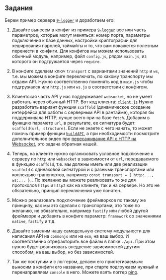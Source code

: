 ## Задания

Берем пример сервера [`9-logger`](https://github.com/HowProgrammingWorks/DDD/tree/master/JavaScript/9-logger) и доработаем его:

1. Давайте вынесем в конфиг из примера [`9-logger`](https://github.com/HowProgrammingWorks/DDD/tree/master/JavaScript/9-logger)
   все или часть параметров, которые могут меняться: номер порта, параметры подключения к базе данных,
   настройки криптографии для хеширования паролей, таймайты и то, что вам покажется полезным перенести в конфиги.
   Для конфигов мы можем использовать обычный модуль, например, файл `config.js`, рядом `main.js`,
   из которого он подгружается через `require`.

2. В конфиге сделаем ключ `transport` с вариантами значений `http` и `ws`, т.е. мы можем в конфиге переключать, по какому транспорту мы отдаем API.
   Нужно соответственно поменять код в `main.js` чтобы подгружался или `http.js` или `ws.js` в соответствии с конфигом.

3. Клиентская часть API у нас поддерживает `websocket`, но не умеет работать через обычный HTTP.
   Вот код клиента: [`client.js`](https://github.com/HowProgrammingWorks/DDD/blob/master/JavaScript/9-logger/static/client.js)
   Нужно разработать вариант функции `scaffold` (динамическое создание интерфейса для работы с серверным API в рантайме),
   которая бы поддерживала HTTP, лучше всего при на базе `fetch`. Добавим в функцию параметр `url`, в результате,
   ее сигнатура будет: `scaffold(url, structure)`. Если не знаете с чего начать, то может помочь пример функции
   [`buildAPI`](https://github.com/HowProgrammingWorks/API/blob/master/JavaScript/1-HTTP/static/client.js),
   а при необходимости посмотрите дополнительное видео про [пересаживание API с HTTP на Websocket](https://www.youtube.com/watch?v=-az912XBCu8),
   это задача обратная нашей.

4. Теперь, на клиенте нужно организовать условное подключение к серверу по `http` или `websocket` в зависимости от `url`,
   передаваемого в функцию `scaffold`, т.е. мы должны иметь или две реализации `scaffold` с одинаковой сигнатурой и с разными
   транспортами или коллекцию транспортов, например `const transport = { http:..., ws:... };`. По желанию вы можете реализовать
   то же для протоколов `https` и `http2` как на клиенте, так и на сервере. Но это не обязательно, принцип переключения уже понятен.

5. Можно реализовать подключение фреймворков по такому же принципу, как мы это сделали с транспортами, это тоже по желанию, не обязательно,
   например `fastify` или любой другой фреймворк и добавить в конфиге параметр: `framework` со значениями `native`, `fastify` и т.д.

6. Давайте заменим нашу самодельную систему модульности для написания API на `commonjs` или на `esm`, на ваш выбор. И соответственно
   отрефакторить все файлы в папке `./api`. При этом нужно будет реализовать внедрение зависимостей другим способом, на ваш выбор,
   но без зависимостей.

7. Так же поступим и с логгером, делаем его пристегиваемым: выносим в конфиги его название, при старте подгружаем нужный и перенаправляем
   `console` в него. Можете взять логгер [pino](https://github.com/pinojs/pino).
